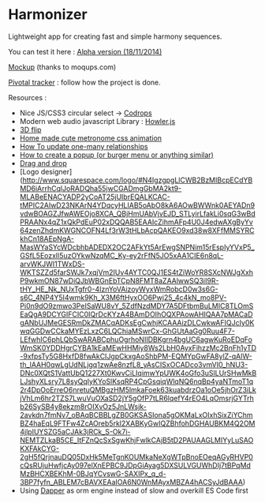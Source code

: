 Harmonizer
==========

Lightweight app for creating fast and simple harmony sequences.

You can test it here : 
[Alpha version (18/11/2014)](http://harmonizer.journeyman.fr/)

[Mockup](https://moqups.com/Journeyman/LfvhebdP) (thanks to moqups.com)

[Pivotal tracker](https://www.pivotaltracker.com/n/projects/1336886) : follow how the project is done.


Resources : 

- Nice JS/CSS3 circular select -> [Codrops](http://tympanus.net/Development/SelectInspiration/index8.html)
- Modern web audio javascript Library : [Howler.js](http://goldfirestudios.com/blog/104/howler.js-Modern-Web-Audio-Javascript-Library)
- [3D flip](http://davidwalsh.name/demo/css-flip.php)
- [Home made cute metronome css animation](http://codepen.io/anon/pen/GgXpZo?editors=110)
- [How To update one-many relationships](http://www.entityframeworktutorial.net/EntityFramework4.3/update-one-to-many-entity-using-dbcontext.aspx)
- [How to create a popup (or burger menu or anything similar)](http://jsfiddle.net/92z54z04/1/)
- [Drag and drop](http://bevacqua.github.io/dragula/)
- [Logo designer] (http://www.squarespace.com/logo/#N4IgzgpgLlCWB2BzMIBcpECdYBMD6iArrhCqlJoRADQha55jwCGADmgGbMA2kt9-MLABeENACYADP2yCoAT25jUIbrEQALKCAC-tMPIC2AIwD23NKArN4YDqcyHLIAB5oAbO8kA6AOwBWWnk0AEYADn9vdwBOAGZJfwAWEOjo8XCA_QBjHmUAbVjvEJD_STLyirLfakLi0sqG3wBdPRAANx4qZ1xQkPdEuP02xDQQAB5EAAIcZihmAFp4U0J4edwAXgByYv64zenZhdmKWGNCOFN4Lf3rW3tHLbAcpQAKEO9xd38w8XFfMMSYRCkhCn18AEpNgA-MasWYaSYcWDcbhbADEDX2OC2AFkYt5ArEwgSNPNim15rEspIyYVxP5_GSfL5EozxIl5uzOYkwNzqMC_Ky-ey2rFfN5JO5xAA1CIE6n8qL-arvWKJWI1TWxDS-WKTSZZd5farSWJk7xqjVm2IUv4AYTC0QJ1ES4tZiWoYR8SXcNWJgXxhP9wkmON87wDiQJbWBGnEbTCpN8FMT8aZAAlwwSQ3iI9R-tHY_HE_Nk_NUxTgfr0-4IznYoVAizoyWyxWmRobcD0w3s6G-s6C_4NP4Y5I4wmk9Kh_X3M6ftHyxOO6Pwj25_4c4kN_mo8PV-Pi0n9dO9zmwo3PeISaWU8vY_5ZdfNzdMDY7A5DFtbmBuLMIC8TLOmSEaQgA9DCYGIFCIC0IQrDcKYzA4BAmDOIhOQXPAowAHIQAA7pMACaDgANbUJMeGESRmDkZMACqADKsEgCwhjKCAAAizDLCwkwAFIQJcIy0KwqGGDwCCkaMYEzLxzC6LQChiaMSwrCx-GhGUtAaGg0Ruu4F7-LEfwhIC6phLQbSwARABCphuOgrhoNIIDBKgrn4bgUC6agwKuRoEDqFoWmSK0YDDHgrCYBA1kEaMEwHHMiy8Ws2LbH0AyxFihzzMc2BnFh1yTD-9xfpsTy5G8HxfD8fwAkCIJgpCkxgAoShbPM-EQMYpGwFA8ylZ-qAlW-th_lAAH0qwLgUdNLjgq1zwAe8nzfL8_yAsCISxOCADco3vmVI0_hNU3-DNc0XQtS1VattUbQ1227Xt0KwvCiLIqimwYpUWK4oGfo3uSlLUrSHwMkBLJshyXLsry7L8syQqIyKYoSlKsqRP4CpGsqiqWlqNQ6nqBp4yaNTmoT1q2r4DpOoErreO6nretuQMBgzHM5lmkaFoek63kuabdrzOa1oOe5jhOrZ3iLkjVhLm6hr2TZS7LwuVuOXaSD2jY5gOfP7tLR6lqefY4rEO4LqOmsrjGYTrhb26SySB4y8ekzm8rOIXvOz5JnLWsjk-2avkdn7fmNv7_oBAqBCBBLgZB0GKSASIona5gOKMaLxOIxhSixZiYChmBZ4haEqL9FTFw4ZcAOreb5rkl2XABKyGwIQZBhfohDGHAUBKM4Q2OM4jlpIUYSZG5aCJAk3jRCk_S-Ok7i-NEMTZLkaB5CE_ItFZnQcSxSgwKhjFwlkCAjB5tD2PAUAAGLMIYyLuSAOKXFAkCYG-2gH5fQrjnauDQ05DxHk5MeTgnKOUMkaNeXgWTpBnoEOeqAGyRHVP0cQsRUjuHwfjcAy097elXnEPBC9JDpGiAyag5DXSULVGUWhDIj7tBPqMdMzBHCXBEKhM-0BJqYCvswG-SAXIPx_q_d-3BP7fyfn_ABLEM7cBAVXEAaIOA6N0WnMAyxMBZA4hACSyJdBAAA)
- Using [Dapper](https://github.com/StackExchange/dapper-dot-net) as orm engine instead of slow and overkill ES Code first
